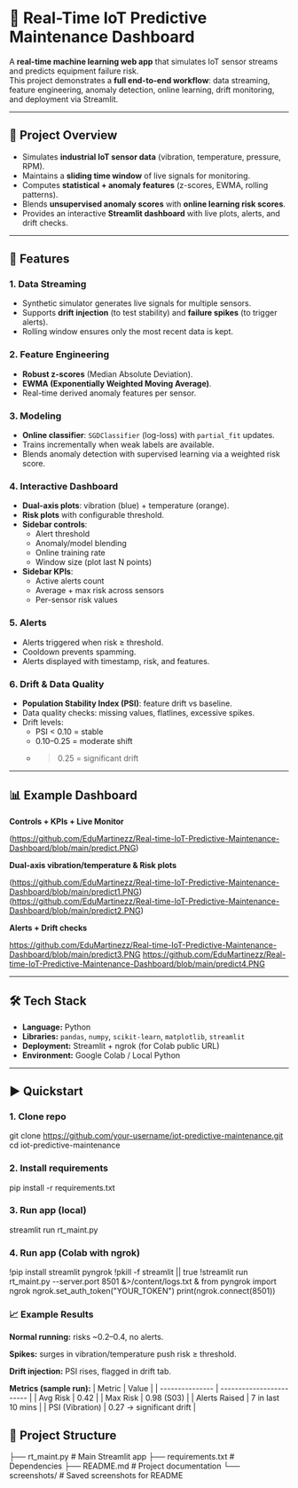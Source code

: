 # 🔧 Real-Time IoT Predictive Maintenance Dashboard

A **real-time machine learning web app** that simulates IoT sensor streams and predicts equipment failure risk.  
This project demonstrates a **full end-to-end workflow**: data streaming, feature engineering, anomaly detection, online learning, drift monitoring, and deployment via Streamlit.

---

## 📖 Project Overview
- Simulates **industrial IoT sensor data** (vibration, temperature, pressure, RPM).  
- Maintains a **sliding time window** of live signals for monitoring.  
- Computes **statistical + anomaly features** (z-scores, EWMA, rolling patterns).  
- Blends **unsupervised anomaly scores** with **online learning risk scores**.  
- Provides an interactive **Streamlit dashboard** with live plots, alerts, and drift checks.  

---

## 🚀 Features

### 1. Data Streaming
- Synthetic simulator generates live signals for multiple sensors.  
- Supports **drift injection** (to test stability) and **failure spikes** (to trigger alerts).  
- Rolling window ensures only the most recent data is kept.  

### 2. Feature Engineering
- **Robust z-scores** (Median Absolute Deviation).  
- **EWMA (Exponentially Weighted Moving Average)**.  
- Real-time derived anomaly features per sensor.  

### 3. Modeling
- **Online classifier**: `SGDClassifier` (log-loss) with `partial_fit` updates.  
- Trains incrementally when weak labels are available.  
- Blends anomaly detection with supervised learning via a weighted risk score.  

### 4. Interactive Dashboard
- **Dual-axis plots**: vibration (blue) + temperature (orange).  
- **Risk plots** with configurable threshold.  
- **Sidebar controls**:
  - Alert threshold  
  - Anomaly/model blending  
  - Online training rate  
  - Window size (plot last N points)  
- **Sidebar KPIs**:
  - Active alerts count  
  - Average + max risk across sensors  
  - Per-sensor risk values  

### 5. Alerts
- Alerts triggered when risk ≥ threshold.  
- Cooldown prevents spamming.  
- Alerts displayed with timestamp, risk, and features.  

### 6. Drift & Data Quality
- **Population Stability Index (PSI)**: feature drift vs baseline.  
- Data quality checks: missing values, flatlines, excessive spikes.  
- Drift levels:
  - PSI < 0.10 = stable  
  - 0.10–0.25 = moderate shift  
  - >0.25 = significant drift  

---

## 📊 Example Dashboard

**Controls + KPIs + Live Monitor**

(https://github.com/EduMartinezz/Real-time-IoT-Predictive-Maintenance-Dashboard/blob/main/predict.PNG)

**Dual-axis vibration/temperature & Risk plots**

(https://github.com/EduMartinezz/Real-time-IoT-Predictive-Maintenance-Dashboard/blob/main/predict1.PNG)
(https://github.com/EduMartinezz/Real-time-IoT-Predictive-Maintenance-Dashboard/blob/main/predict2.PNG)

**Alerts + Drift checks**

https://github.com/EduMartinezz/Real-time-IoT-Predictive-Maintenance-Dashboard/blob/main/predict3.PNG
https://github.com/EduMartinezz/Real-time-IoT-Predictive-Maintenance-Dashboard/blob/main/predict4.PNG

---

## 🛠️ Tech Stack
- **Language:** Python  
- **Libraries:** `pandas`, `numpy`, `scikit-learn`, `matplotlib`, `streamlit`  
- **Deployment:** Streamlit + ngrok (for Colab public URL)  
- **Environment:** Google Colab / Local Python  

---

## ▶️ Quickstart

### 1. Clone repo
git clone https://github.com/your-username/iot-predictive-maintenance.git
cd iot-predictive-maintenance

### 2. Install requirements
pip install -r requirements.txt

### 3. Run app (local)
streamlit run rt_maint.py

### 4. Run app (Colab with ngrok)
!pip install streamlit pyngrok
!pkill -f streamlit || true
!streamlit run rt_maint.py --server.port 8501 &>/content/logs.txt &
from pyngrok import ngrok
ngrok.set_auth_token("YOUR_TOKEN")
print(ngrok.connect(8501))


### 📈 Example Results
**Normal running:** risks ~0.2–0.4, no alerts.

**Spikes:** surges in vibration/temperature push risk ≥ threshold.

**Drift injection:** PSI rises, flagged in drift tab.

**Metrics (sample run):**
| Metric          | Value                    |
| --------------- | ------------------------ |
| Avg Risk        | 0.42                     |
| Max Risk        | 0.98 (S03)               |
| Alerts Raised   | 7 in last 10 mins        |
| PSI (Vibration) | 0.27 → significant drift |

## 📂 Project Structure
├── rt_maint.py              # Main Streamlit app
├── requirements.txt         # Dependencies
├── README.md                # Project documentation
└── screenshots/             # Saved screenshots for README
